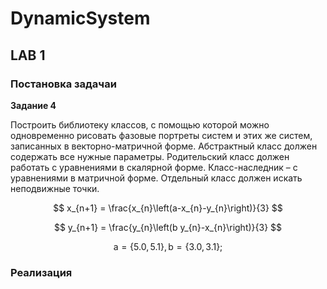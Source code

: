 # DynamicSystem

## LAB 1

### Постановка задачаи
**Задание 4**

Построить библиотеку классов, с помощью которой можно одновременно рисовать фазовые портреты систем и этих же систем, записанных в векторно-матричной форме. Абстрактный класс должен содержать все нужные параметры. Родительский класс должен работать с уравнениями в скалярной форме. Класс-наследник – c уравнениями в матричной форме. Отдельный класс должен искать неподвижные точки.

$$
x_{n+1} = \frac{x_{n}\left(a-x_{n}-y_{n}\right)}{3}
$$

$$
y_{n+1} = \frac{y_{n}\left(b y_{n}-x_{n}\right)}{3}
$$

$$
\mathrm{a} = \{5.0,5.1\}, \mathrm{b} = \{3.0,3.1\};
$$


### Реализация



